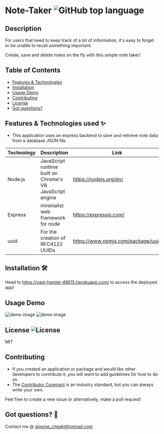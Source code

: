 # Note-Taker ![GitHub top language](https://img.shields.io/github/languages/top/smcheah/Note-Taker)

## Description <!-- omit in toc -->

For users that need to keep track of a lot of information, it's easy to forget or be unable to recall something important.

Create, save and delete notes on the fly with this simple note taker!

## Table of Contents

-   [Features & Technologies](#features--technologies-used-sparkles)
-   [Installation](#installation-hammer_and_wrench)
-   [Usage Demo](#usage-demo)
-   [Contributing](#contributing)
-   [License](#license-)
-   [Got questions?](#got-questions-thinking)

## Features & Technologies used :sparkles:

-   This application uses an express backend to save and retrieve note data from a database JSON file.

| Technology | Description                                               | Link                               |
| ---------- | --------------------------------------------------------- | ---------------------------------- |
| Node.js    | JavaScript runtime built on Chrome's V8 JavaScript engine | https://nodejs.org/en/             |
| Express    | minimalist web framework for node                         | https://expressjs.com/             |
| uuid       | For the creation of RFC4122 UUIDs                         | https://www.npmjs.com/package/uuid |

## Installation :hammer_and_wrench:

Head to https://vast-hamlet-48615.herokuapp.com/ to access the deployed app!

## Usage Demo

![demo image](https://imgur.com/XdTlNQp)
![demo image](https://imgur.com/Fhe0avC)

## License ![License](https://img.shields.io/github/license/smcheah/Note-Taker)

MIT

## Contributing

-   If you created an application or package and would like other developers to contribute it, you will want to add guidelines for how to do so.
-   The [Contributor Covenant](https://www.contributor-covenant.org/) is an industry standard, but you can always write your own.

Feel free to create a new issue or alternatively, make a pull request!

## Got questions? :thinking:

Contact me @ simone_cheah@hotmail.com
